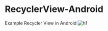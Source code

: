 # RecyclerView-Android
Example Recycler View in Android
![h1](https://user-images.githubusercontent.com/103216638/234996148-c9196503-5eca-4c72-bd66-eb0d9fa02ad0.png)
